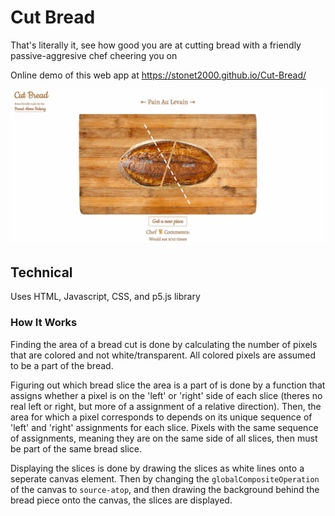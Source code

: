 # Cut Bread
That's literally it, see how good you are at cutting bread with a friendly passive-aggresive chef cheering you on

Online demo of this web app at https://stonet2000.github.io/Cut-Bread/

<img src="https://github.com/StoneT2000/StoneT2000.github.io/blob/master/images/cutbread3.png"></img>

## Technical
Uses HTML, Javascript, CSS, and p5.js library

### How It Works
Finding the area of a bread cut is done by calculating the number of pixels that are colored and not white/transparent. All colored pixels are assumed to be a part of the bread.

Figuring out which bread slice the area is a part of is done by a function that assigns whether a pixel is on the 'left' or 'right' side of each slice (theres no real left or right, but more of a assignment of a relative direction). Then, the area for which a pixel corresponds to depends on its unique sequence of 'left' and 'right' assignments for each slice. Pixels with the same sequence of assignments, meaning they are on the same side of all slices, then must be part of the same bread slice.

Displaying the slices is done by drawing the slices as white lines onto a seperate canvas element. Then by changing the `globalCompositeOperation` of the canvas to `source-atop`, and then drawing the background behind the bread piece onto the canvas, the slices are displayed.
